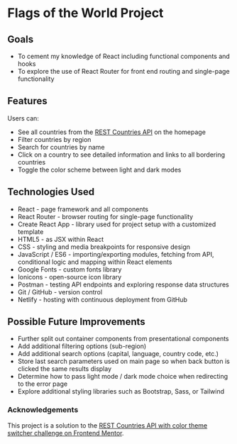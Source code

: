 # Flags of the World Project

<!-- [Live Site](FILL IN HERE) -->

## Goals
- To cement my knowledge of React including functional components and hooks
- To explore the use of React Router for front end routing and single-page functionality

## Features
Users can:
- See all countries from the [REST Countries API](https://restcountries.com) on the homepage
- Filter countries by region
- Search for countries by name
- Click on a country to see detailed information and links to all bordering countries
- Toggle the color scheme between light and dark modes

## Technologies Used
- React - page framework and all components
- React Router - browser routing for single-page functionality
- Create React App - library used for project setup with a customized template
- HTML5 - as JSX within React
- CSS - styling and media breakpoints for responsive design
- JavaScript / ES6 - importing/exporting modules, fetching from API, conditional logic and mapping within React elements
- Google Fonts - custom fonts library
- Ionicons - open-source icon library
- Postman - testing API endpoints and exploring response data structures
- Git / GitHub - version control
- Netlify - hosting with continuous deployment from GitHub

## Possible Future Improvements
- Further split out container components from presentational components
- Add additional filtering options (sub-region)
- Add additional search options (capital, language, country code, etc.)
- Store last search parameters used on main page so when back button is clicked the same results display
- Determine how to pass light mode / dark mode choice when redirecting to the error page
- Explore additional styling libraries such as Bootstrap, Sass, or Tailwind

### Acknowledgements
This project is a solution to the [REST Countries API with color theme switcher challenge on Frontend Mentor](https://www.frontendmentor.io/challenges/rest-countries-api-with-color-theme-switcher-5cacc469fec04111f7b848ca).
